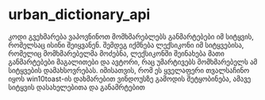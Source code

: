 # urban_dictionary_api
კოდი გვეხმარება ვაპოვნინოთ მომხმარებლებს განმარტებები იმ სიტყვის, რომელსაც ისინი შეიყვანენ. შემდეგ იქმნება ლექსიკონი იმ სიტყვებისა, რომელიც მომხმარებელმა მოძებნა, ლექსიკონში შეინახება მათი განმარტებები მაგალითები და ავტორი, რაც უმარტივებს მომხმარებელს ამ სიტყვების დამახსოვრებას.
იმისათვის, რომ ეს ყველაფერი თვალსაჩინო იყოს win10toast-ის დახმარებით ვინდოუსზე გამოდის შეტყობინება, ამავე სიტყვის დასახელებითა და განამრტებით
